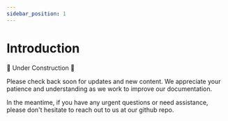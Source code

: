 ```yaml
---
sidebar_position: 1
---
```


# Introduction

🚧 Under Construction 🚧

Please check back soon for updates and new content. We appreciate your patience and understanding as we work to improve our documentation.

In the meantime, if you have any urgent questions or need assistance, please don't hesitate to reach out to us at our github repo.
